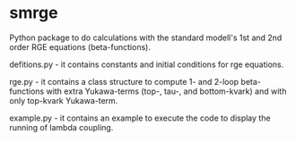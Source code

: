 # smrge
Python package to do calculations with the standard modell's 1st and 2nd order RGE equations (beta-functions).

defitions.py - it contains constants and initial conditions for rge equations.

rge.py - it contains a class structure to compute 1- and 2-loop beta-functions with extra Yukawa-terms (top-, tau-, and bottom-kvark) and with only top-kvark Yukawa-term.

example.py - it contains an example to execute the code to display the running of lambda coupling.

